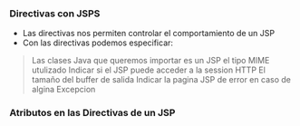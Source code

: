 ### Directivas con JSPS

- Las directivas nos permiten controlar el comportamiento de un JSP
- Con las directivas podemos especificar:
> Las clases Java que queremos importar es un JSP
> el tipo MIME utulizado
> Indicar si el JSP puede acceder a la session HTTP
> El tamaño del buffer de salida
> Indicar la pagina JSP de error en caso de algina Excepcion

### Atributos en las Directivas de un JSP

